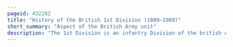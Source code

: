 ```yaml
---
pageid: 432282
title: "History of the British 1st Division (1809–1909)"
short_summary: "Aspect of the British Army unit"
description: "The 1st Division is an infantry Division of the british Army which has been formed and disestablished numerous Times since 1809 and is still active as the 1st Division. Lieutenant-general Arthur Wellesley raised the Division for Service in the peninsular War which was Part of the Coalition Wars of the napoleonic Wars. The Division was disestablished in 1814 but was reformed for Service in the War of the seventh Coalition the following Year. It then fought at the Battle of Waterloo where it faced numerous Attacks including the final Attack of the Day launched by the french imperial Guard. After the Battle the Division marched into France and became Part of the Army of Occupation before being disbanded a few Years later."
---
```

